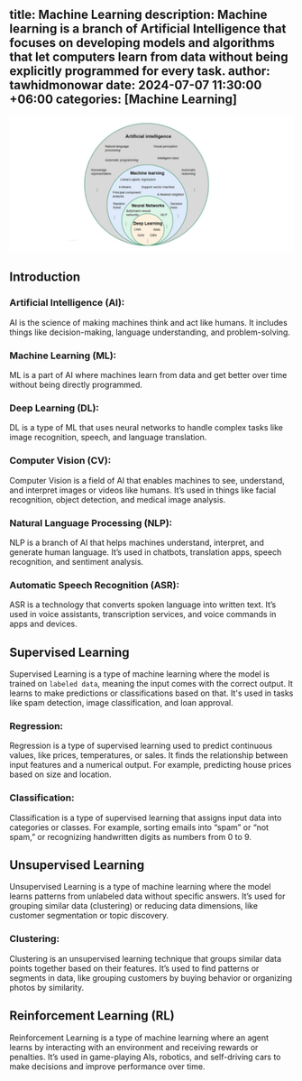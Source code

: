 title: Machine Learning
description: Machine learning is a branch of Artificial Intelligence that focuses on developing models and algorithms that let computers learn from data without being explicitly programmed for every task.
author: tawhidmonowar
date: 2024-07-07 11:30:00 +06:00
categories: [Machine Learning]
---

![singly linked list](/assets/img/posts/ai_ml_vs_dl.jpg)

## Introduction

### Artificial Intelligence (AI):  
AI is the science of making machines think and act like humans. It includes things like decision-making, language understanding, and problem-solving.

### Machine Learning (ML):  
ML is a part of AI where machines learn from data and get better over time without being directly programmed.

### Deep Learning (DL):  
DL is a type of ML that uses neural networks to handle complex tasks like image recognition, speech, and language translation.

### Computer Vision (CV): 
Computer Vision is a field of AI that enables machines to see, understand, and interpret images or videos like humans. It’s used in things like facial recognition, object detection, and medical image analysis.

### Natural Language Processing (NLP):  
NLP is a branch of AI that helps machines understand, interpret, and generate human language. It’s used in chatbots, translation apps, speech recognition, and sentiment analysis.

### Automatic Speech Recognition (ASR):  
ASR is a technology that converts spoken language into written text. It’s used in voice assistants, transcription services, and voice commands in apps and devices.

## Supervised Learning  
Supervised Learning is a type of machine learning where the model is trained on `labeled data`, meaning the input comes with the correct output. It learns to make predictions or classifications based on that. It's used in tasks like spam detection, image classification, and loan approval.

### Regression:
Regression is a type of supervised learning used to predict continuous values, like prices, temperatures, or sales. It finds the relationship between input features and a numerical output. For example, predicting house prices based on size and location.

### Classification:  
Classification is a type of supervised learning that assigns input data into categories or classes. For example, sorting emails into “spam” or “not spam,” or recognizing handwritten digits as numbers from 0 to 9.

## Unsupervised Learning  
Unsupervised Learning is a type of machine learning where the model learns patterns from unlabeled data without specific answers. It’s used for grouping similar data (clustering) or reducing data dimensions, like customer segmentation or topic discovery.

### Clustering:  
Clustering is an unsupervised learning technique that groups similar data points together based on their features. It’s used to find patterns or segments in data, like grouping customers by buying behavior or organizing photos by similarity.

## Reinforcement Learning (RL)  
Reinforcement Learning is a type of machine learning where an agent learns by interacting with an environment and receiving rewards or penalties. It’s used in game-playing AIs, robotics, and self-driving cars to make decisions and improve performance over time.



